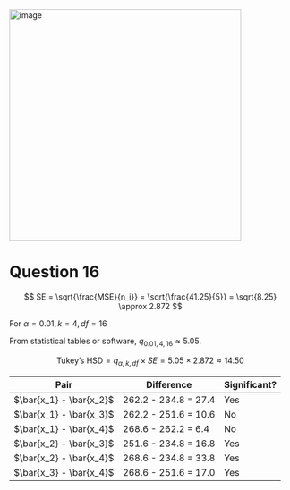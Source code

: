 <img width="414" alt="image" src="https://github.com/user-attachments/assets/5e6d59f8-bd88-4bf8-a2ce-79194c81e5f8" />

# Question 16

$$
SE = \sqrt{\frac{MSE}{n_i}} = \sqrt{\frac{41.25}{5}} = \sqrt{8.25} \approx 2.872
$$

For $\alpha = 0.01, k = 4, df =16$ 

From statistical tables or software, $q_{0.01, 4, 16} \approx 5.05$.

$$
\text{Tukey's HSD} = q_{\alpha, k, df} \times SE = 5.05 \times 2.872 \approx 14.50
$$

| Pair               | Difference  | Significant? |  
|--------------------|---------------------------------------------------|-----------------------------------|  
| $\bar{x_1} - \bar{x_2}$ | 262.2 - 234.8 = 27.4                  | Yes                         |  
| $\bar{x_1} - \bar{x_3}$ | 262.2 - 251.6 = 10.6                  | No                               |  
| $\bar{x_1} - \bar{x_4}$ | 268.6 - 262.2 = 6.4                   | No                               |  
| $\bar{x_2} - \bar{x_3}$ | 251.6 - 234.8 = 16.8                  | Yes                          |  
| $\bar{x_2} - \bar{x_4}$ | 268.6 - 234.8 = 33.8                  | Yes                          |  
| $\bar{x_3} - \bar{x_4}$ | 268.6 - 251.6 = 17.0                  | Yes                          |  
